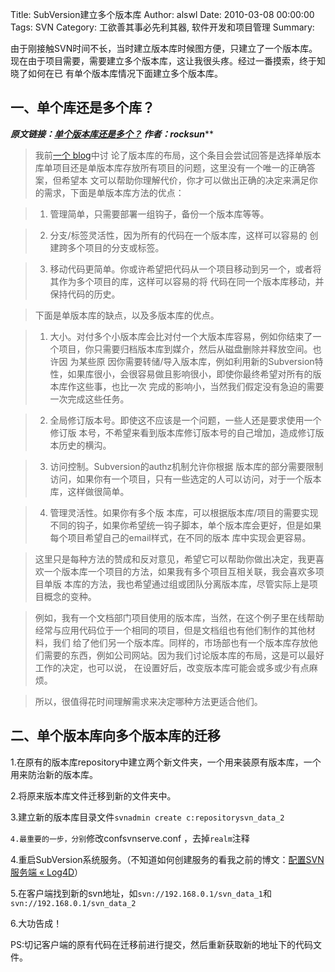 Title: SubVersion建立多个版本库
Author: alswl
Date: 2010-03-08 00:00:00
Tags: SVN
Category: 工欲善其事必先利其器, 软件开发和项目管理
Summary: 

由于刚接触SVN时间不长，当时建立版本库时候图方便，只建立了一个版本库。现在由于项目需要，需要建立多个版本库，这让我很头疼。经过一番摸索，终于知晓了如何在已
有单个版本库情况下面建立多个版本库。

## 一、单个库还是多个库？

***********原文链接：[单个版本库还是多个？](http://www.subversion.org.cn/?action-viewnews-itemid-56) 作者：rocksun*************

> 我前[一个 blog](http://blogs.open.collab.net/svn/2007/04/subversion_repo.html)中讨
论了版本库的布局，这个条目会尝试回答是选择单版本库单项目还是单版本库存放所有项目的问题，这里没有一个唯一的正确答案，但希望本
文可以帮助你理解代价，你才可以做出正确的决定来满足你的需求，下面是单版本库方法的优点：

>

>   1. 管理简单，只需要部署一组钩子，备份一个版本库等等。

>   2. 分支/标签灵活性，因为所有的代码在一个版本库，这样可以容易的 创建跨多个项目的分支或标签。

>   3. 移动代码更简单。你或许希望把代码从一个项目移动到另一个，或者将其作为多个项目的库，这样可以容易的将 代码在同一个版本库移动，并保持代码的历史。

>

> 下面是单版本库的缺点，以及多版本库的优点。

>

>   1. 大小。对付多个小版本库会比对付一个大版本库容易，例如你结束了一个项目，你只需要归档版本库到媒介，然后从磁盘删除并释放空间。也许因 为某些原
因你需要转储/导入版本库，例如利用新的Subversion特性，如果库很小，会很容易做且影响很小，即使你最终希望对所有的版本库作这些事，也比一次
完成的影响小，当然我们假定没有急迫的需要一次完成这些任务。

>   2. 全局修订版本号。即使这不应该是一个问题，一些人还是要求使用一个修订版 本号，不希望来看到版本库修订版本号的自己增加，造成修订版本历史的横沟。

>   3. 访问控制。Subversion的authz机制允许你根据
版本库的部分需要限制访问，如果你有一个项目，只有一些选定的人可以访问，对于一个版本库，这样做很简单。

>   4. 管理灵活性。如果你有多个版
本库，可以根据版本库/项目的需要实现不同的钩子，如果你希望统一钩子脚本，单个版本库会更好，但是如果每个项目希望自己的email样式，在不同的版本
库中实现会更容易。

>

> 这里只是每种方法的赞成和反对意见，希望它可以帮助你做出决定，我更喜欢一个版本库一个项目的方法，如果我有多个项目互相关联，我会喜欢多项目单版
本库的方法，我也希望通过组或团队分离版本库，尽管实际上是项目概念的变种。

>

> 例如，我有一个文档部门项目使用的版本库，当然，在这个例子里在线帮助经常与应用代码位于一个相同的项目，但是文档组也有他们制作的其他材料，我们
给了他们另一个版本库。同样的，市场部也有一个版本库存放他们需要的东西，例如公司网站。因为我们讨论版本库的布局，这是可以最好工作的决定，也可以说，
在设置好后，改变版本库可能会或多或少有点麻烦。

>

> 所以，很值得花时间理解需求来决定哪种方法更适合他们。

## 二、单个版本库向多个版本库的迁移

1.在原有的版本库repository中建立两个新文件夹，一个用来装原有版本库，一个用来防治新的版本库。

2.将原来版本库文件迁移到新的文件夹中。

3.建立新的版本库目录文件`svnadmin create c:repositorysvn_data_2`

`4.最重要的一步，分别`修改confsvnserve.conf ，去掉`realm`注释

4.重启SubVersion系统服务。（不知道如何创建服务的看我之前的博文：[配置SVN服务端 «
Log4D](http://log4d.com/2010/03/svn-server-setup)）

5.在客户端找到新的svn地址，如`svn://192.168.0.1/svn_data_1`和`svn://192.168.0.1/svn_data_2`

6.大功告成！

PS:切记客户端的原有代码在迁移前进行提交，然后重新获取新的地址下的代码文件。

